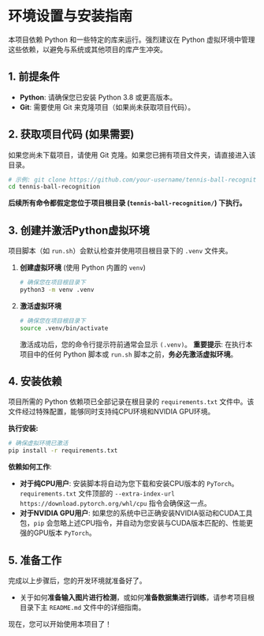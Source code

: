 # 环境设置与安装指南

本项目依赖 Python 和一些特定的库来运行。强烈建议在 Python 虚拟环境中管理这些依赖，以避免与系统或其他项目的库产生冲突。

## 1. 前提条件

*   **Python**: 请确保您已安装 Python 3.8 或更高版本。
*   **Git**: 需要使用 Git 来克隆项目（如果尚未获取项目代码）。

## 2. 获取项目代码 (如果需要)

如果您尚未下载项目，请使用 Git 克隆。如果您已拥有项目文件夹，请直接进入该目录。
```bash
# 示例: git clone https://github.com/your-username/tennis-ball-recognition.git
cd tennis-ball-recognition
```
**后续所有命令都假定您位于项目根目录 (`tennis-ball-recognition/`) 下执行。**

## 3. 创建并激活Python虚拟环境

项目脚本（如 `run.sh`）会默认检查并使用项目根目录下的 `.venv` 文件夹。

1.  **创建虚拟环境** (使用 Python 内置的 `venv`)
    ```bash
    # 确保您在项目根目录下
    python3 -m venv .venv
    ```

2.  **激活虚拟环境**
    ```bash
    # 确保您在项目根目录下
    source .venv/bin/activate
    ```
    激活成功后，您的命令行提示符前通常会显示 `(.venv)`。
    **重要提示**: 在执行本项目中的任何 Python 脚本或 `run.sh` 脚本之前，**务必先激活虚拟环境**。

## 4. 安装依赖

项目所需的 Python 依赖项已全部记录在根目录的 `requirements.txt` 文件中。该文件经过特殊配置，能够同时支持纯CPU环境和NVIDIA GPU环境。

**执行安装:**
```bash
# 确保虚拟环境已激活
pip install -r requirements.txt
```

**依赖如何工作**:
*   **对于纯CPU用户**: 安装脚本将自动为您下载和安装CPU版本的 `PyTorch`。`requirements.txt` 文件顶部的 `--extra-index-url https://download.pytorch.org/whl/cpu` 指令会确保这一点。
*   **对于NVIDIA GPU用户**: 如果您的系统中已正确安装NVIDIA驱动和CUDA工具包，`pip` 会忽略上述CPU指令，并自动为您安装与CUDA版本匹配的、性能更强的GPU版本 `PyTorch`。

## 5. 准备工作

完成以上步骤后，您的开发环境就准备好了。
*   关于如何**准备输入图片进行检测**，或如何**准备数据集进行训练**，请参考项目根目录下主 `README.md` 文件中的详细指南。

现在，您可以开始使用本项目了！ 